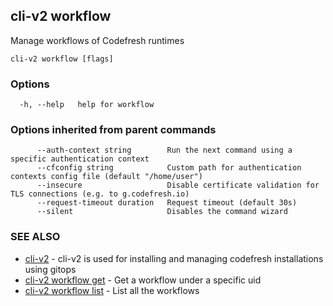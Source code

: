## cli-v2 workflow

Manage workflows of Codefresh runtimes

```
cli-v2 workflow [flags]
```

### Options

```
  -h, --help   help for workflow
```

### Options inherited from parent commands

```
      --auth-context string        Run the next command using a specific authentication context
      --cfconfig string            Custom path for authentication contexts config file (default "/home/user")
      --insecure                   Disable certificate validation for TLS connections (e.g. to g.codefresh.io)
      --request-timeout duration   Request timeout (default 30s)
      --silent                     Disables the command wizard
```

### SEE ALSO

* [cli-v2](cli-v2.md)	 - cli-v2 is used for installing and managing codefresh installations using gitops
* [cli-v2 workflow get](cli-v2_workflow_get.md)	 - Get a workflow under a specific uid
* [cli-v2 workflow list](cli-v2_workflow_list.md)	 - List all the workflows

